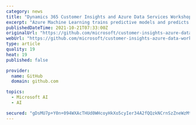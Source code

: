 ```yaml
---
category: news
title: "Dynamics 365 Customer Insights and Azure Data Services Workshop"
excerpt: "Azure Machine Learning trains predictive models and predicts key attributes around your customers. The scenario in the sample data is predicting customers who are likely to churn. These predictions land in Azure Blob Storage and are loaded back into ..."
publishedDateTime: 2021-10-21T07:33:00Z
originalUrl: "https://github.com/microsoft/customer-insights-azure-data-workshop-1"
webUrl: "https://github.com/microsoft/customer-insights-azure-data-workshop-1"
type: article
quality: 19
heat: 19
published: false

provider:
  name: GitHub
  domain: github.com

topics:
  - Microsoft AI
  - AI

secured: "gDsMU7p+Y0n+094WXAcTHUd0WHcoyHkXo5cyIer34A2fQQzkNCrnSzZneWzMtKxfcvqj+WRYFPiujCTSaVqNhNsaOb2MYpUAlqol36s4GeEBxUzPBz3bp0pdSnc34VO1VIcO4TsUcPt+O3TeKHSU2ervkOLLhMAz1wnNBP928fC6R3glD7lraYeGSWYK2EdthBMwJ4AgLMo3QYn8mrUbmmH/G2SuuA1YVuGVKYCUswv1IVX9/r+HcsJPMKkoi9Fr8nxBEKLbLiv/Ao6DJwUFFYoMRbe21AZx7LYHhO5Piz9DUQ22tAjZDuqUZOrzH+lnnIsAHDC2D2ZEY3r1V8QqlwtegWPciQCmGjqPv8TM200=;9QWjQPPFG5JJ8dB9/HLxAg=="
---
```


